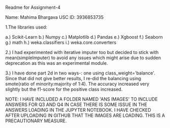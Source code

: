 Readme for Assignment-4

Name: Mahima Bhargava
USC ID: 3936853735

1.The libraries used:

a.) Scikit-Learn
b.) Numpy
c.) Matplotlib
d.) Pandas
e.) Xgboost
f.) Seaborn
g.) math
h.) weka.classifiers
i.) weka.core.converters

2.) I had experimented with iterative imputer too but decided to stick with mean(simpleImputer) to avoid any issues which might arise due to sudden deprecation as this was an experimental module.

3.) I have done part 2d in two ways-: one using class_weight='balance'. Since that did not give better results, I re-did the balancing using smote(ratio of minority:majority of 1:4). The accuracy increased very slightly but the f1-score for the positive class increased.

NOTE: I HAVE INCLUDED A FOLDER NAMED 'ANS IMAGES' TO INCLUDE ANSWERS FOR Q3 AND Q4 IN CASE THERE IS SOME ISSUE IN THE ANSWERS LOADING IN THE JUPYTER NOTEBOOK. I HAVE CHECKED AFTER UPLOADING IN GITHUB THAT THE IMAGES ARE LOADING. THIS IS A PRECAUTIONARY MEASURE.



